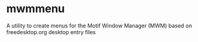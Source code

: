# mwmmenu
A utility to create menus for the Motif Window Manager (MWM) based on freedesktop.org desktop entry files
